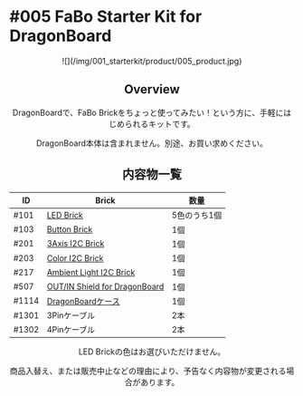 # #005 FaBo Starter Kit for DragonBoard

<center>
![](/img/001_starterkit/product/005_product.jpg)
<!--COLORME-->

## Overview
DragonBoardで、FaBo Brickをちょっと使ってみたい！という方に、手軽にはじめられるキットです。

DragonBoard本体は含まれません。別途、お買い求めください。

## 内容物一覧

|ID|Brick|数量|
|--|--|--|
|#101|[LED Brick](http://fabo.io/101_A.html)|5色のうち1個|
|#103|[Button Brick](http://fabo.io/103.html)|1個|
|#201|[3Axis I2C Brick](http://fabo.io/201.html)|1個|
|#203|[Color I2C Brick](http://fabo.io/203.html)|1個|
|#217|[Ambient Light I2C Brick](http://fabo.io/217.html)|1個|
|#507|[OUT/IN Shield for DragonBoard](http://fabo.io/507.html)|1個|
|#1114|[DragonBoardケース](http://fabo.io/1114.html)|1個|
|#1301|3Pinケーブル|2本|
|#1302|4Pinケーブル|2本|

LED Brickの色はお選びいただけません。

商品入替え、または販売中止などの理由により、予告なく内容物が変更される場合があります。
